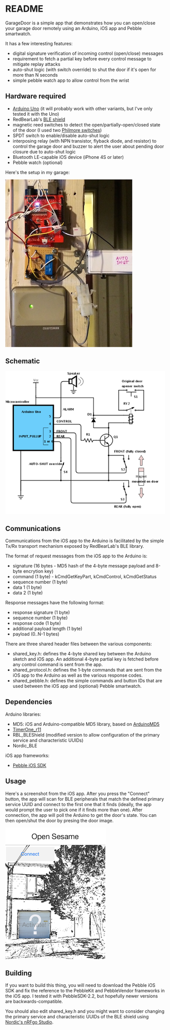 # README

GarageDoor is a simple app that demonstrates how you can open/close your garage door remotely using an Arduino, iOS app and Pebble smartwatch.

It has a few interesting features:

* digital signature verification of incoming control (open/close) messages
* requirement to fetch a partial key before every control message to mitigate replay attacks
* auto-shut logic (with switch override) to shut the door if it's open for more than N seconds
* simple pebble watch app to allow control from the wrist

## Hardware required
* [Arduino Uno](http://arduino.cc/en/Main/arduinoBoardUno) (it will probably work with other variants, but I've only tested it with the Uno)
* RedBearLab's [BLE shield](http://redbearlab.com/bleshield/)
* magnetic reed switches to detect the open/partially-open/closed state of the door (I used two [Philmore switches](http://www.amazon.com/gp/product/B004PARDRO))
* SPDT switch to enable/disable auto-shut logic
* interposing relay (with NPN transistor, flyback diode, and resistor) to control the garage door and buzzer to alert the user about pending door closure due to auto-shut logic
* Bluetooth LE-capable iOS device (iPhone 4S or later)
* Pebble watch (optional)

Here's the setup in my garage:

![Installation example](gd_photo.jpg)

## Schematic

![Schematic](gd_schematic.png)

## Communications

Communications from the iOS app to the Arduino is facilitated by the simple Tx/Rx transport mechanism exposed by RedBearLab's BLE library.

The format of request messages from the iOS app to the Arduino is:

* signature (16 bytes - MD5 hash of the 4-byte message payload and 8-byte encrytion key)
* command (1 byte) - kCmdGetKeyPart, kCmdControl, kCmdGetStatus
* sequence number (1 byte)
* data 1 (1 byte)
* data 2 (1 byte)

Response messages have the following format:

* response signature (1 byte)
* sequence number (1 byte)
* response code (1 byte)
* additional payload length (1 byte)
* payload (0..N-1 bytes)

There are three shared header files between the various components:

* shared_key.h: defines the 4-byte shared key between the Arduino sketch and iOS app.  An additional 4-byte partial key is fetched before any control command is sent from the app.
* shared_protocol.h: defines the 1-byte commands that are sent from the iOS app to the Arduino as well as the various response codes.
* shared_pebble.h: defines the simple commands and button IDs that are used between the iOS app and (optional) Pebble smartwatch.

## Dependencies

Arduino libraries:

* MD5: iOS and Arduino-compatible MD5 library, based on [ArduinoMD5](https://github.com/tzikis/ArduinoMD5/)
* [TimerOne_r11](https://code.google.com/p/arduino-timerone/downloads/list)
* RBL_BLEShield (modified version to allow configuration of the primary service and characteristic UUIDs)
* Nordic_BLE

iOS app frameworks:

* [Pebble iOS SDK](https://github.com/pebble/pebble-ios-sdk)

## Usage

Here's a screenshot from the iOS app. After you press the "Connect" button, the app will scan for BLE peripherals that match the defined primary service UUID and connect to the first one that it finds (ideally, the app would prompt the user to pick one if it finds more than one).  After connection, the app will poll the Arduino to get the door's state. You can then open/shut the door by presing the door image.

![iOS app](gd_iosapp.png)

## Building

If you want to build this thing, you will need to download the Pebble iOS SDK and fix the reference to the PebbleKit and PebbleVendor frameworks in the iOS app.  I tested it with PebbleSDK-2.2, but hopefully newer versions are backwards-compatible.

You should also edit shared_key.h and you might want to consider changing the primary service and characteristic UUIDs of the BLE shield using [Nordic's nRFgo Studio](https://www.nordicsemi.com/chi/node_176/2.4GHz-RF/nRFgo-Studio).


